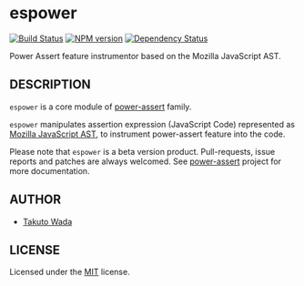 espower
================================

[![Build Status](https://travis-ci.org/twada/espower.png?branch=master)](https://travis-ci.org/twada/espower)
[![NPM version](https://badge.fury.io/js/espower.png)](http://badge.fury.io/js/espower)
[![Dependency Status](https://gemnasium.com/twada/espower.png)](https://gemnasium.com/twada/espower)


Power Assert feature instrumentor based on the Mozilla JavaScript AST.


DESCRIPTION
---------------------------------------
`espower` is a core module of [power-assert](http://github.com/twada/power-assert) family.


`espower` manipulates assertion expression (JavaScript Code) represented as [Mozilla JavaScript AST](https://developer.mozilla.org/en-US/docs/SpiderMonkey/Parser_API), to instrument power-assert feature into the code.


Please note that `espower` is a beta version product. Pull-requests, issue reports and patches are always welcomed. See [power-assert](http://github.com/twada/power-assert) project for more documentation.


AUTHOR
---------------------------------------
* [Takuto Wada](http://github.com/twada)


LICENSE
---------------------------------------
Licensed under the [MIT](https://raw.github.com/twada/espower/master/MIT-LICENSE.txt) license.
